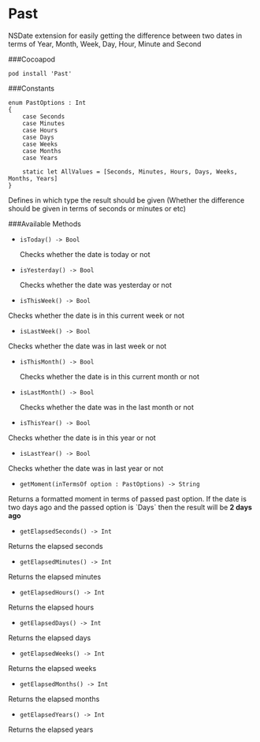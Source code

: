 # Past
NSDate extension for easily getting the difference between two dates in terms of Year, Month, Week, Day, Hour, Minute and Second

###Cocoapod
```
pod install 'Past'
```

###Constants

    enum PastOptions : Int
    {
        case Seconds
        case Minutes
        case Hours
        case Days
        case Weeks
        case Months
        case Years
        
        static let AllValues = [Seconds, Minutes, Hours, Days, Weeks, Months, Years]
    }

Defines in which type the result should be given (Whether the difference should be given in terms of seconds or minutes or etc)

###Available Methods

   - `isToday() -> Bool`
    <p>Checks whether the date is today or not</p>
   
   - `isYesterday() -> Bool`
    <p>Checks whether the date was yesterday or not</p>
   
   - `isThisWeek() -> Bool`
   <p>Checks whether the date is in this current week or not</p> 
   
   - `isLastWeek() -> Bool`
  <p>Checks whether the date was in last week or not</p>
   
   - `isThisMonth() -> Bool`
    <p>Checks whether the date is in this current month or not</p>
   
   - `isLastMonth() -> Bool`
    <p>Checks whether the date was in the last month or not</p>
   
   - `isThisYear() -> Bool`
   <p>Checks whether the date is in this year or not</p>

   - `isLastYear() -> Bool`
   <p>Checks whether the date was in last year or not</p>

   - `getMoment(inTermsOf option : PastOptions) -> String`
   <p>Returns a formatted moment in terms of passed past option. If the date is two days ago and the passed option is `Days` then the result will be <b>2 days ago</b></p> 
   
   - `getElapsedSeconds() -> Int`
   <p>Returns the elapsed seconds</p>

   - `getElapsedMinutes() -> Int`
   <p>Returns the elapsed minutes</p>

   - `getElapsedHours() -> Int`
   <p>Returns the elapsed hours</p>

   - `getElapsedDays() -> Int`
   <p>Returns the elapsed days</p>

   - `getElapsedWeeks() -> Int`
   <p>Returns the elapsed weeks</p>

   - `getElapsedMonths() -> Int`
   <p>Returns the elapsed months</p>
   
   - `getElapsedYears() -> Int`
   <p>Returns the elapsed years</p>
    
   
